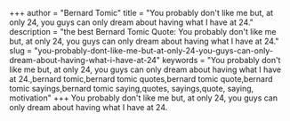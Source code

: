 +++
author = "Bernard Tomic"
title = "You probably don't like me but, at only 24, you guys can only dream about having what I have at 24."
description = "the best Bernard Tomic Quote: You probably don't like me but, at only 24, you guys can only dream about having what I have at 24."
slug = "you-probably-dont-like-me-but-at-only-24-you-guys-can-only-dream-about-having-what-i-have-at-24"
keywords = "You probably don't like me but, at only 24, you guys can only dream about having what I have at 24.,bernard tomic,bernard tomic quotes,bernard tomic quote,bernard tomic sayings,bernard tomic saying,quotes, sayings,quote, saying, motivation"
+++
You probably don't like me but, at only 24, you guys can only dream about having what I have at 24.
